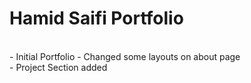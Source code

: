 # Hamid Saifi Portfolio
<br>
- Initial Portfolio
- Changed some layouts on about page
<br>
- Project Section added
